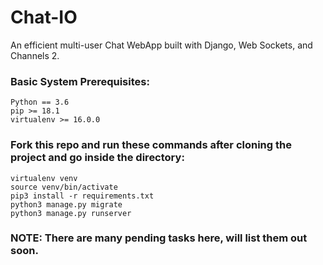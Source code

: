 # Chat-IO
An efficient multi-user Chat WebApp built with Django, Web Sockets, and Channels 2.

### Basic System Prerequisites:
```
Python == 3.6
pip >= 18.1
virtualenv >= 16.0.0
```

### Fork this repo and run these commands after cloning the project and go inside the directory:
```
virtualenv venv
source venv/bin/activate
pip3 install -r requirements.txt
python3 manage.py migrate
python3 manage.py runserver
```
### NOTE: There are many pending tasks here, will list them out soon.
